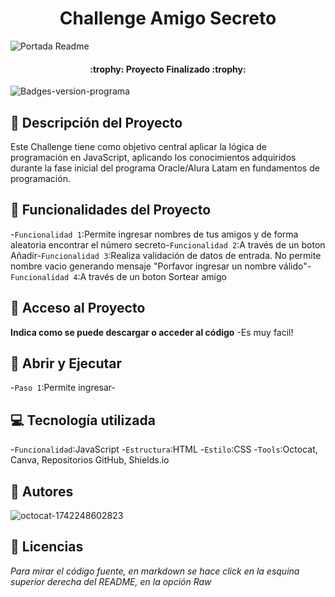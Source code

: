 <h1 align="center">Challenge Amigo Secreto</h1>

![Portada Readme](https://github.com/user-attachments/assets/0bce3636-51ce-4ffd-ba30-961e6c5c1884)

<h4 align="center">
:trophy: Proyecto Finalizado :trophy:
</h4>

![Badges-version-programa](https://img.shields.io/badge/versión_1-G8_ONE-blue)

## :blue_book: Descripción del Proyecto
Este Challenge tiene como objetivo central aplicar la lógica de programación en JavaScript, aplicando los conocimientos adquiridos durante la fase inicial del programa Oracle/Alura Latam en fundamentos de programación.

## :rotating_light: Funcionalidades del Proyecto
-`Funcionalidad 1`:Permite ingresar nombres de tus amigos y de forma aleatoria encontrar el número secreto-`Funcionalidad 2`:A través de un boton Añadir-`Funcionalidad 3`:Realiza validación de datos de entrada. No permite nombre vacio generando mensaje "Porfavor ingresar un nombre válido"-`Funcionalidad 4`:A través de un boton Sortear amigo  

## :file_folder: Acceso al Proyecto
**Indica como se puede descargar o acceder al código**
-Es muy facil! 

## :open_file_folder: Abrir y Ejecutar
-`Paso 1`:Permite ingresar- 

## :computer: Tecnología utilizada
-`Funcionalidad`:JavaScript
-`Estructura`:HTML
-`Estilo`:CSS 
-`Tools`:Octocat, Canva, Repositorios GitHub, Shields.io

## :information_desk_person: Autores
![octocat-1742248602823](https://github.com/user-attachments/assets/660be175-d307-4dfa-9bbd-03f8e75dc66b)

## :information_desk_person: Licencias
*Para mirar el código fuente, en markdown se hace click en la esquina superior derecha del README, en la opción Raw*
